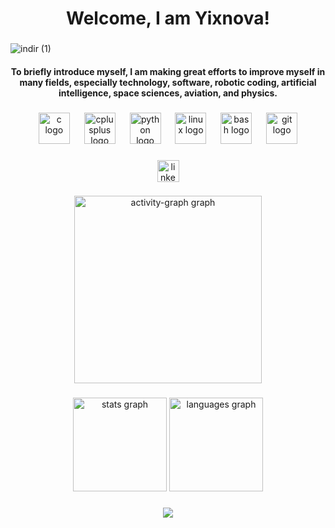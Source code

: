<h1 align="center">Welcome, I am  Yixnova!</h1>

###
![indir (1)](https://github.com/Yixnova/yixnova/assets/125765283/d089a133-c4b2-4136-9e74-02df3cb89f6f)
<h4 align="center">To briefly introduce myself, I am making great efforts to improve myself in many fields, especially technology, software, robotic coding, artificial intelligence, space sciences, aviation, and physics.</h4>

###

<div align="center">
  <img src="https://cdn.jsdelivr.net/gh/devicons/devicon/icons/c/c-original.svg" height="50" alt="c logo"  />
  <img width="15" />
  <img src="https://cdn.jsdelivr.net/gh/devicons/devicon/icons/cplusplus/cplusplus-original.svg" height="50" alt="cplusplus logo"  />
  <img width="15" />
  <img src="https://cdn.jsdelivr.net/gh/devicons/devicon/icons/python/python-original.svg" height="50" alt="python logo"  />
  <img width="15" />
  <img src="https://cdn.jsdelivr.net/gh/devicons/devicon/icons/linux/linux-original.svg" height="50" alt="linux logo"  />
  <img width="15" />
  <img src="https://cdn.jsdelivr.net/gh/devicons/devicon/icons/bash/bash-original.svg" height="50" alt="bash logo"  />
  <img width="15" />
  <img src="https://cdn.jsdelivr.net/gh/devicons/devicon/icons/git/git-original.svg" height="50" alt="git logo"  />
</div>

###

<div align="center">
  <a href="yigitrsahin" target="_blank">
    <img src="https://img.shields.io/static/v1?message=LinkedIn&logo=linkedin&label=&color=0077B5&logoColor=white&labelColor=&style=for-the-badge" height="35" alt="linkedin logo"  />
  </a>
</div>

###

<div align="center">
  <img src="https://github-readme-activity-graph.vercel.app/graph?username=yixnova&radius=16&theme=github-dark&area=true&order=5" height="300" alt="activity-graph graph"  />
</div>

###

<div align="center">
  <img src="https://github-readme-stats.vercel.app/api?username=yixnova&hide_title=false&hide_rank=false&show_icons=true&include_all_commits=true&count_private=true&disable_animations=false&theme=dark&locale=en&hide_border=false&order=1" height="150" alt="stats graph"  />
  <img src="https://github-readme-stats.vercel.app/api/top-langs?username=yixnova&locale=en&hide_title=false&layout=compact&card_width=320&langs_count=5&theme=dark&hide_border=false&order=2" height="150" alt="languages graph"  />
</div>

###

<div align="center">
  <img src="https://profile-counter.glitch.me/yixnova/count.svg?"  />
</div>

###
